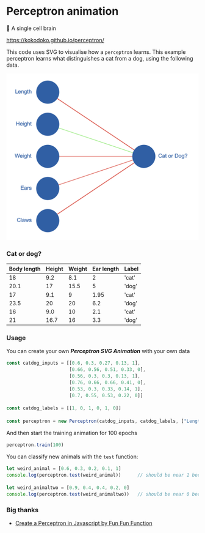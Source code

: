 # Perceptron animation

🧠 A single cell brain 

https://kokodoko.github.io/perceptron/

This code uses SVG to visualise how a `perceptron` learns. This example perceptron learns what distinguishes a cat from a dog, using the following data.

![svg](./perceptron-svg.png)

### Cat or dog?

| Body length | Height | Weight | Ear length |  Label |
| ----------- | ------ | ------ | ---------- |  ----- |
| 18 | 9.2 | 8.1 | 2 | 'cat' |
| 20.1 | 17 | 15.5 | 5 | 'dog' |
| 17 | 9.1 | 9 | 1.95 | 'cat' |
| 23.5 | 20 | 20 | 6.2 | 'dog' |
| 16 | 9.0 | 10 | 2.1 | 'cat' |
| 21 | 16.7 | 16 | 3.3 | 'dog' |

### Usage

You can create your own ***Perceptron SVG Animation*** with your own data

```javascript
const catdog_inputs = [[0.6, 0.3, 0.27, 0.13, 1],
                       [0.66, 0.56, 0.51, 0.33, 0],
                       [0.56, 0.3, 0.3, 0.13, 1],
                       [0.76, 0.66, 0.66, 0.41, 0],
                       [0.53, 0.3, 0.33, 0.14, 1],
                       [0.7, 0.55, 0.53, 0.22, 0]]

const catdog_labels = [[1, 0, 1, 0, 1, 0]]

const perceptron = new Perceptron(catdog_inputs, catdog_labels, ["Length", "Height", "Weight", "Ears", "Claws"], "Cat or Dog?")
```
And then start the training animation for 100 epochs

```javascript
perceptron.train(100)
```

You can classify new animals with the `test` function:

```javascript
let weird_animal = [0.6, 0.3, 0.2, 0.1, 1]
console.log(perceptron.test(weird_animal))      // should be near 1 because cat has claws

let weird_animaltwo = [0.9, 0.4, 0.4, 0.2, 0]
console.log(perceptron.test(weird_animaltwo))   // should be near 0 because dog has no claws
```

### Big thanks

- [Create a Perceptron in Javascript by Fun Fun Function](https://youtu.be/o98qlvrcqiU)